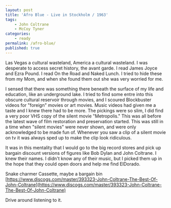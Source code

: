```yaml
---
layout: post
title: 'Afro Blue - Live in Stockholm / 1963'
tags:
    - John Coltrane
    - McCoy Tyner
categories:
    - ready
permalink: /afro-blue/
published: true
---
```


Las Vegas a cultural wasteland, America a cultural wasteland. I was desperate to access secret history, the avant garde. I read James Joyce and Ezra Pound. I read On the Road and Naked Lunch. I tried to hide these from my Mom, and when she found them out she was very worried for me.

I sensed that there was something there beneath the surface of my life and education, like an underground lake.
I tried to find some entre into this obscure cultural reservoir through movies, and I scoured Blockbuster videos for "foreign" movies or art movies. Music videos had given me a taste and I knew there had to be more. The pickings were so slim, I
did find a very poor VHS copy of the silent movie "Metropolis." This was all before the latest wave of film restoration and preservation started. This was still in a time when "silent movies" were never shown, and were only acknowledged to be made fun of. Whenever you saw a clip of a silent movie on tv it was always sped up to make the clip look ridiculous.

It was in this mentality that I would go to the big record stores and pick up bargain discount versions of figures like Bob Dylan and John Coltrane. I knew their names. I didn't know any of their music, but I picked them up in the hope that they could open doors and help me find ElDorado.

Snake charmer
Cassette, maybe a bargain bin
[https://www.discogs.com/master/393323-John-Coltrane-The-Best-Of-John-Coltrane](https://www.discogs.com/master/393323-John-Coltrane-The-Best-Of-John-Coltrane)

Drive around listening to it.
